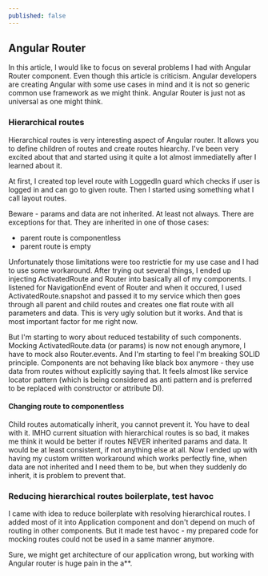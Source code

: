 ```yaml
---
published: false
---
```

## Angular Router

In this article, I would like to focus on several problems I had with Angular Router component. Even though this article is criticism. Angular developers are creating Angular with some use cases in mind and it is not so generic common use framework as we might think. Angular Router is just not as universal as one might think.

### Hierarchical routes
Hierarchical routes is very interesting aspect of Angular router. It allows you to define children of routes and create routes hiearchy. I've been very excited about that and started using it quite a lot almost immediatelly after I learned about it. 

At first, I created top level route with LoggedIn guard which checks if user is logged in and can go to given route. Then I started using something what I call layout routes.

Beware - params and data are not inherited. At least not always. There are exceptions for that. They are inherited in one of those cases: 

- parent route is componentless
- parent route is empty

Unfortunately those limitations were too restrictie for my use case and I had to use some workaround. After trying out several things, I ended up injecting ActivatedRoute and Router into basically all of my components. I listened for NavigationEnd event of Router and when it occured, I used ActivatedRoute.snapshot and passed it to my service which then goes through all parent and child routes and creates one flat route with all parameters and data. This is very ugly solution but it works. And that is most important factor for me right now.

But I'm starting to wory about reduced testability of such components. Mocking ActivatedRoute.data (or params) is now not enough anymore, I have to mock also Router.events. And I'm starting to feel I'm breaking SOLID principle. Components are not behaving like black box anymore - they use data from routes without explicitly saying that. It feels almost like service locator pattern (which is being considered as anti pattern and is preferred to be replaced with constructor or attribute DI).


#### Changing route to componentless
Child routes automatically inherit, you cannot prevent it. You have to deal with it. IMHO current situation with hierarchical routes is so bad, it makes me think it would be better if routes NEVER inherited params and data. It would be at least consistent, if not anything else at all. Now I ended up with having my custom written workaround which works perfectly fine, when data are not inherited and I need them to be, but when they suddenly do inherit, it is problem to prevent that.


### Reducing hierarchical routes boilerplate, test havoc
I came with idea to reduce boilerplate with resolving hierarchical routes. I added most of it into Application component and don't depend on much of routing in other components. But it made test havoc - my prepared code for mocking routes could not be used in a same manner anymore.


Sure, we might get architecture of our application wrong, but working with Angular router is huge pain in the a**. 

